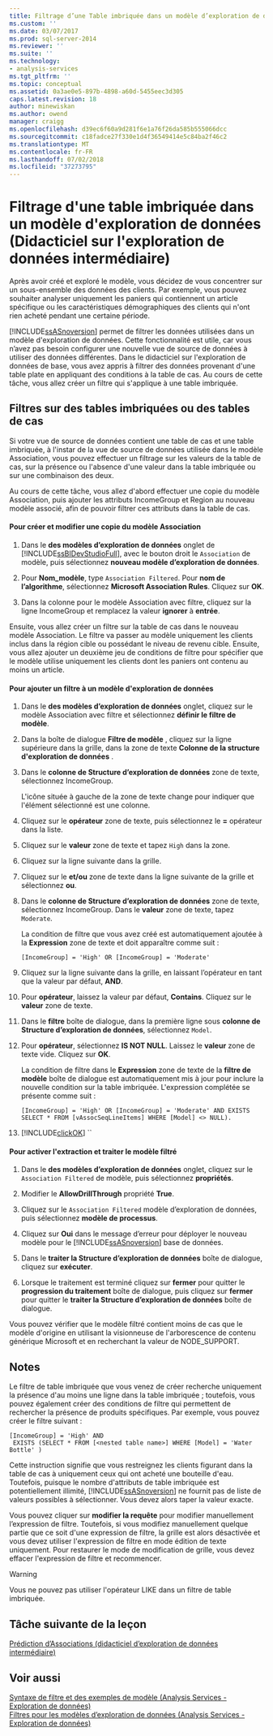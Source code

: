 ```yaml
---
title: Filtrage d’une Table imbriquée dans un modèle d’exploration de données (didacticiel d’exploration de données intermédiaire) | Microsoft Docs
ms.custom: ''
ms.date: 03/07/2017
ms.prod: sql-server-2014
ms.reviewer: ''
ms.suite: ''
ms.technology:
- analysis-services
ms.tgt_pltfrm: ''
ms.topic: conceptual
ms.assetid: 0a3ae0e5-897b-4898-a60d-5455eec3d305
caps.latest.revision: 18
author: minewiskan
ms.author: owend
manager: craigg
ms.openlocfilehash: d39ec6f60a9d281f6e1a76f26da585b555066dcc
ms.sourcegitcommit: c18fadce27f330e1d4f36549414e5c84ba2f46c2
ms.translationtype: MT
ms.contentlocale: fr-FR
ms.lasthandoff: 07/02/2018
ms.locfileid: "37273795"
---
```

# <a name="filtering-a-nested-table-in-a-mining-model-intermediate-data-mining-tutorial"></a>Filtrage d'une table imbriquée dans un modèle d'exploration de données (Didacticiel sur l'exploration de données intermédiaire)
  Après avoir créé et exploré le modèle, vous décidez de vous concentrer sur un sous-ensemble des données des clients. Par exemple, vous pouvez souhaiter analyser uniquement les paniers qui contiennent un article spécifique ou les caractéristiques démographiques des clients qui n'ont rien acheté pendant une certaine période.  
  
 [!INCLUDE[ssASnoversion](../includes/ssasnoversion-md.md)] permet de filtrer les données utilisées dans un modèle d'exploration de données. Cette fonctionnalité est utile, car vous n’avez pas besoin configurer une nouvelle vue de source de données à utiliser des données différentes. Dans le didacticiel sur l'exploration de données de base, vous avez appris à filtrer des données provenant d'une table plate en appliquant des conditions à la table de cas. Au cours de cette tâche, vous allez créer un filtre qui s'applique à une table imbriquée.  
  
## <a name="filters-on-nested-vs-case-tables"></a>Filtres sur des tables imbriquées ou des tables de cas  
 Si votre vue de source de données contient une table de cas et une table imbriquée, à l'instar de la vue de source de données utilisée dans le modèle Association, vous pouvez effectuer un filtrage sur les valeurs de la table de cas, sur la présence ou l'absence d'une valeur dans la table imbriquée ou sur une combinaison des deux.  
  
 Au cours de cette tâche, vous allez d'abord effectuer une copie du modèle Association, puis ajouter les attributs IncomeGroup et Region au nouveau modèle associé, afin de pouvoir filtrer ces attributs dans la table de cas.  
  
#### <a name="to-create-and-modify-a-copy-of-the-association-model"></a>Pour créer et modifier une copie du modèle Association  
  
1.  Dans le **des modèles d’exploration de données** onglet de [!INCLUDE[ssBIDevStudioFull](../includes/ssbidevstudiofull-md.md)], avec le bouton droit le `Association` de modèle, puis sélectionnez **nouveau modèle d’exploration de données**.  
  
2.  Pour **Nom_modèle**, type `Association Filtered`. Pour **nom de l’algorithme**, sélectionnez **Microsoft Association Rules**. Cliquez sur **OK**.  
  
3.  Dans la colonne pour le modèle Association avec filtre, cliquez sur la ligne IncomeGroup et remplacez la valeur **ignorer** à **entrée**.  
  
 Ensuite, vous allez créer un filtre sur la table de cas dans le nouveau modèle Association. Le filtre va passer au modèle uniquement les clients inclus dans la région cible ou possédant le niveau de revenu cible. Ensuite, vous allez ajouter un deuxième jeu de conditions de filtre pour spécifier que le modèle utilise uniquement les clients dont les paniers ont contenu au moins un article.  
  
#### <a name="to-add-a-filter-to-a-mining-model"></a>Pour ajouter un filtre à un modèle d'exploration de données  
  
1.  Dans le **des modèles d’exploration de données** onglet, cliquez sur le modèle Association avec filtre et sélectionnez **définir le filtre de modèle**.  
  
2.  Dans la boîte de dialogue **Filtre de modèle** , cliquez sur la ligne supérieure dans la grille, dans la zone de texte **Colonne de la structure d'exploration de données** .  
  
3.  Dans le **colonne de Structure d’exploration de données** zone de texte, sélectionnez IncomeGroup.  
  
     L'icône située à gauche de la zone de texte change pour indiquer que l'élément sélectionné est une colonne.  
  
4.  Cliquez sur le **opérateur** zone de texte, puis sélectionnez le **=** opérateur dans la liste.  
  
5.  Cliquez sur le **valeur** zone de texte et tapez `High` dans la zone.  
  
6.  Cliquez sur la ligne suivante dans la grille.  
  
7.  Cliquez sur le **et/ou** zone de texte dans la ligne suivante de la grille et sélectionnez **ou**.  
  
8.  Dans le **colonne de Structure d’exploration de données** zone de texte, sélectionnez IncomeGroup. Dans le **valeur** zone de texte, tapez `Moderate`.  
  
     La condition de filtre que vous avez créé est automatiquement ajoutée à la **Expression** zone de texte et doit apparaître comme suit :  
  
     `[IncomeGroup] = 'High' OR [IncomeGroup] = 'Moderate'`  
  
9. Cliquez sur la ligne suivante dans la grille, en laissant l’opérateur en tant que la valeur par défaut, **AND**.  
  
10. Pour **opérateur**, laissez la valeur par défaut, **Contains**. Cliquez sur le **valeur** zone de texte.  
  
11. Dans le **filtre** boîte de dialogue, dans la première ligne sous **colonne de Structure d’exploration de données**, sélectionnez `Model`.  
  
12. Pour **opérateur**, sélectionnez **IS NOT NULL**. Laissez le **valeur** zone de texte vide. Cliquez sur **OK**.  
  
     La condition de filtre dans le **Expression** zone de texte de la **filtre de modèle** boîte de dialogue est automatiquement mis à jour pour inclure la nouvelle condition sur la table imbriquée. L'expression complétée se présente comme suit :  
  
     `[IncomeGroup] = 'High' OR [IncomeGroup] = 'Moderate' AND EXISTS SELECT * FROM [vAssocSeqLineItems] WHERE [Model] <> NULL).`  
  
13. [!INCLUDE[clickOK](../includes/clickok-md.md)] ``  
  
#### <a name="to-enable-drillthrough-and-to-process-the-filtered-model"></a>Pour activer l'extraction et traiter le modèle filtré  
  
1.  Dans le **des modèles d’exploration de données** onglet, cliquez sur le `Association Filtered` de modèle, puis sélectionnez **propriétés**.  
  
2.  Modifier le **AllowDrillThrough** propriété **True**.  
  
3.  Cliquez sur le `Association Filtered` modèle d’exploration de données, puis sélectionnez **modèle de processus**.  
  
4.  Cliquez sur **Oui** dans le message d’erreur pour déployer le nouveau modèle pour le [!INCLUDE[ssASnoversion](../includes/ssasnoversion-md.md)] base de données.  
  
5.  Dans le **traiter la Structure d’exploration de données** boîte de dialogue, cliquez sur **exécuter**.  
  
6.  Lorsque le traitement est terminé cliquez sur **fermer** pour quitter le **progression du traitement** boîte de dialogue, puis cliquez sur **fermer** pour quitter le **traiter la Structure d’exploration de données**  boîte de dialogue.  
  
 Vous pouvez vérifier que le modèle filtré contient moins de cas que le modèle d'origine en utilisant la visionneuse de l'arborescence de contenu générique Microsoft et en recherchant la valeur de NODE_SUPPORT.  
  
## <a name="remarks"></a>Notes  
 Le filtre de table imbriquée que vous venez de créer recherche uniquement la présence d'au moins une ligne dans la table imbriquée ; toutefois, vous pouvez également créer des conditions de filtre qui permettent de rechercher la présence de produits spécifiques.  Par exemple, vous pouvez créer le filtre suivant :  
  
```  
[IncomeGroup] = 'High' AND  
 EXISTS (SELECT * FROM [<nested table name>] WHERE [Model] = 'Water Bottle' )   
```  
  
 Cette instruction signifie que vous restreignez les clients figurant dans la table de cas à uniquement ceux qui ont acheté une bouteille d'eau. Toutefois, puisque le nombre d'attributs de table imbriquée est potentiellement illimité, [!INCLUDE[ssASnoversion](../includes/ssasnoversion-md.md)] ne fournit pas de liste de valeurs possibles à sélectionner. Vous devez alors taper la valeur exacte.  
  
 Vous pouvez cliquer sur **modifier la requête** pour modifier manuellement l’expression de filtre. Toutefois, si vous modifiez manuellement quelque partie que ce soit d'une expression de filtre, la grille est alors désactivée et vous devez utiliser l'expression de filtre en mode édition de texte uniquement. Pour restaurer le mode de modification de grille, vous devez effacer l'expression de filtre et recommencer.  
  
> [!WARNING]  
>  Vous ne pouvez pas utiliser l'opérateur LIKE dans un filtre de table imbriquée.  
  
## <a name="next-task-in-lesson"></a>Tâche suivante de la leçon  
 [Prédiction d’Associations &#40;didacticiel d’exploration de données intermédiaire&#41;](../../2014/tutorials/predicting-associations-intermediate-data-mining-tutorial.md)  
  
## <a name="see-also"></a>Voir aussi  
 [Syntaxe de filtre et des exemples de modèle &#40;Analysis Services - Exploration de données&#41;](../../2014/analysis-services/data-mining/model-filter-syntax-and-examples-analysis-services-data-mining.md)   
 [Filtres pour les modèles d’exploration de données &#40;Analysis Services - Exploration de données&#41;](../../2014/analysis-services/data-mining/filters-for-mining-models-analysis-services-data-mining.md)  
  
  
